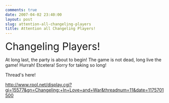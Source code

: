 ```yaml
---
comments: true
date: 2007-04-02 23:40:00
layout: post
slug: attention-all-changeling-players
title: Attention all Changeling Players!
---
```


<font size="6">Changeling Players!</font>  

At long last, the party is about to begin!  The game is not dead, long live the game!  Hurrah!  Etcetera!  Sorry for taking so long!  

Thread's here!  

<a href="http://www.rpol.net/display.cgi?gi=15577&gn=Changeling:+In+Love+and+War&threadnum=11&date=1175701500">http://www.rpol.net/display.cgi?gi=15577&gn=Changeling:+In+Love+and+War&threadnum=11&date=1175701500</a>
